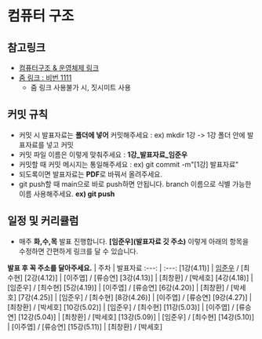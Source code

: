 # 컴퓨터 구조  

## 참고링크
- [컴퓨터구조 & 운영체제 링크](https://www.youtube.com/watch?v=kFWP6sFKyp0&list=PLYH7OjNUOWLUz15j4Q9M6INxK5J3-59GC&index=2)
- [줌 링크 : 비번 1111](https://us06web.zoom.us/j/83139117576?pwd=UVpaSmdiNVhYdlRscGsyMDVGZzdhQT09)  
  * 줌 링크 사용불가 시, 짓시미트 사용
## 커밋 규칙  
- 커밋 시 발표자료는  **폴더에 넣어** 커밋해주세요 :  ex) mkdir 1강 -> 1강 폴더 안에 발표자료를 넣고 커밋
- 커밋 파일 이름은 이렇게 맞춰주세요   : **1강_발표자료_임준우**
- 커밋할 때 커밋 메시지는 통일해주세요  :  ex) git commit -m"[1강] 발표자료"
- 되도록이면 발표자료는 **PDF**로 바꿔서 올려주세요.
- git push할 때 main으로 바로 push하면 안됩니다. branch 이름으로 식별 가능한 이름 사용해주세요.       **ex) git push**
## 일정 및 커리큘럼
- 매주 **화,수,목** 발표 진행합니다.
**[임준우](발표자료 깃 주소)** 이렇게 아래의 항목을 수정하면 간편하게 링크를 달 수 있습니다.  
  
  
 **발표 후 꼭 주소를 달아주세요.**
| 주차 | 발표자료
:---: | :---:
[1강(4.11)] | [임준우](https://github.com/multicampus-study/Computer-Structure/blob/main/README.md) / [최수현]
[2강(4.12)] | [이주엽] / [류승연]
[3강(4.13)] | [최창환] / [박세호]
[4강(4.18)] | [임준우] / [최수현]
[5강(4.19)] | [이주엽] / [류승연]
[6강(4.20)] | [최창환] / [박세호]
[7강(4.25)] | [임준우] / [최수현]
[8강(4.26)] | [이주엽] / [류승연]
[9강(4.27)] | [최창환] / [박세호]
[10강(5.02)] | [임준우] / [최수현]
[11강(5.03)] | [이주엽] / [류승연]
[12강(5.04)] | [최창환] / [박세호]
[13강(5.09)] | [임준우] / [최수현]
[14강(5.10)] | [이주엽] / [류승연]
[15강(5.11)] | [최창환] / [박세호]

